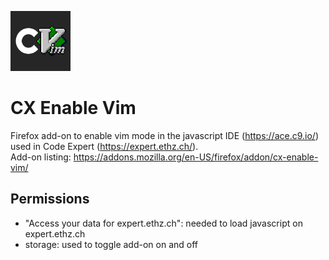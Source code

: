 <p><img alt="CX Enable Vim" width="96" src="./icon.png"/></p>

# CX Enable Vim

Firefox add-on to enable vim mode in the javascript IDE (https://ace.c9.io/) used in Code Expert (https://expert.ethz.ch/). <br/>
Add-on listing: https://addons.mozilla.org/en-US/firefox/addon/cx-enable-vim/

## Permissions

- "Access your data for expert.ethz.ch": needed to load javascript on expert.ethz.ch
- storage: used to toggle add-on on and off
